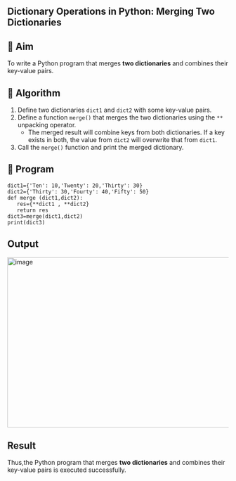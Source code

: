 ## Dictionary Operations in Python: Merging Two Dictionaries

## 🎯 Aim
To write a Python program that merges **two dictionaries** and combines their key-value pairs.

## 🧠 Algorithm
1. Define two dictionaries `dict1` and `dict2` with some key-value pairs.
2. Define a function `merge()` that merges the two dictionaries using the `**` unpacking operator.
   - The merged result will combine keys from both dictionaries. If a key exists in both, the value from `dict2` will overwrite that from `dict1`.
3. Call the `merge()` function and print the merged dictionary.

## 🧾 Program
```
dict1={'Ten': 10,'Twenty': 20,'Thirty': 30}
dict2={'Thirty': 30,'Fourty': 40,'Fifty': 50}
def merge (dict1,dict2): 
   res={**dict1 , **dict2}
   return res 
dict3=merge(dict1,dict2)
print(dict3)
```


## Output
<img width="1697" height="387" alt="image" src="https://github.com/user-attachments/assets/8eeadcd2-7f77-443a-9ad9-d3788c91cf96" />


## Result
Thus,the Python program that merges **two dictionaries** and combines their key-value pairs is executed successfully.
